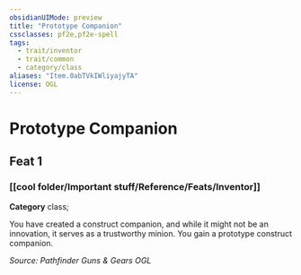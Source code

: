 ```yaml
---
obsidianUIMode: preview
title: "Prototype Companion"
cssclasses: pf2e,pf2e-spell
tags:
  - trait/inventor
  - trait/common
  - category/class
aliases: "Item.0abTVkIWliyajyTA"
license: OGL
---
```

# Prototype Companion
## Feat 1
### [[cool folder/Important stuff/Reference/Feats/Inventor]]

**Category** class; 




You have created a construct companion, and while it might not be an innovation, it serves as a trustworthy minion. You gain a prototype construct companion.

*Source: Pathfinder Guns & Gears*
*OGL*